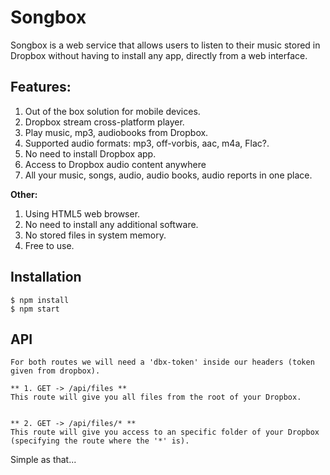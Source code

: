 # Songbox

Songbox is a web service that allows users to listen to their music stored in Dropbox without having to install any app, directly from a web interface.

## Features:

1. Out of the box solution for mobile devices.
2. Dropbox stream cross-platform player.
3. Play music, mp3, audiobooks from Dropbox.
4. Supported audio formats: mp3, off-vorbis, aac, m4a, Flac?.
5. No need to install Dropbox app.
6. Access to Dropbox audio content anywhere
7. All your music, songs, audio, audio books, audio reports in one place.

**Other:**

1. Using HTML5 web browser.
2. No need to install any additional software.
3. No stored files in system memory.
4. Free to use.

## Installation

```shell script
$ npm install
$ npm start
```

## API 

```
For both routes we will need a 'dbx-token' inside our headers (token given from dropbox).

** 1. GET -> /api/files **
This route will give you all files from the root of your Dropbox.


** 2. GET -> /api/files/* **
This route will give you access to an specific folder of your Dropbox (specifying the route where the '*' is).
```




Simple as that...
